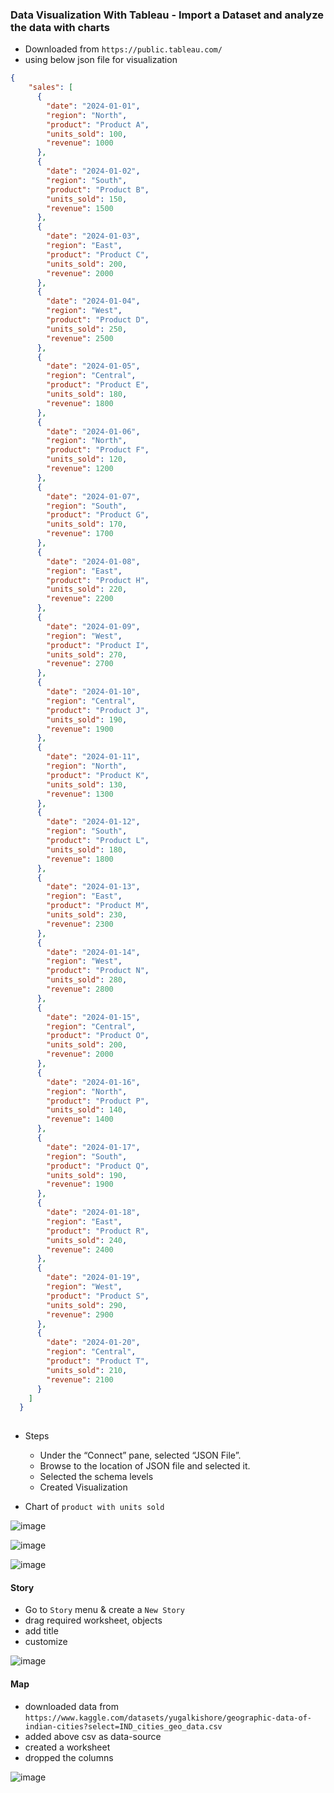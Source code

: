 ### Data Visualization With Tableau - Import a Dataset and analyze the data with charts



- Downloaded from `https://public.tableau.com/`
- using below json file for visualization

```json
{
    "sales": [
      {
        "date": "2024-01-01",
        "region": "North",
        "product": "Product A",
        "units_sold": 100,
        "revenue": 1000
      },
      {
        "date": "2024-01-02",
        "region": "South",
        "product": "Product B",
        "units_sold": 150,
        "revenue": 1500
      },
      {
        "date": "2024-01-03",
        "region": "East",
        "product": "Product C",
        "units_sold": 200,
        "revenue": 2000
      },
      {
        "date": "2024-01-04",
        "region": "West",
        "product": "Product D",
        "units_sold": 250,
        "revenue": 2500
      },
      {
        "date": "2024-01-05",
        "region": "Central",
        "product": "Product E",
        "units_sold": 180,
        "revenue": 1800
      },
      {
        "date": "2024-01-06",
        "region": "North",
        "product": "Product F",
        "units_sold": 120,
        "revenue": 1200
      },
      {
        "date": "2024-01-07",
        "region": "South",
        "product": "Product G",
        "units_sold": 170,
        "revenue": 1700
      },
      {
        "date": "2024-01-08",
        "region": "East",
        "product": "Product H",
        "units_sold": 220,
        "revenue": 2200
      },
      {
        "date": "2024-01-09",
        "region": "West",
        "product": "Product I",
        "units_sold": 270,
        "revenue": 2700
      },
      {
        "date": "2024-01-10",
        "region": "Central",
        "product": "Product J",
        "units_sold": 190,
        "revenue": 1900
      },
      {
        "date": "2024-01-11",
        "region": "North",
        "product": "Product K",
        "units_sold": 130,
        "revenue": 1300
      },
      {
        "date": "2024-01-12",
        "region": "South",
        "product": "Product L",
        "units_sold": 180,
        "revenue": 1800
      },
      {
        "date": "2024-01-13",
        "region": "East",
        "product": "Product M",
        "units_sold": 230,
        "revenue": 2300
      },
      {
        "date": "2024-01-14",
        "region": "West",
        "product": "Product N",
        "units_sold": 280,
        "revenue": 2800
      },
      {
        "date": "2024-01-15",
        "region": "Central",
        "product": "Product O",
        "units_sold": 200,
        "revenue": 2000
      },
      {
        "date": "2024-01-16",
        "region": "North",
        "product": "Product P",
        "units_sold": 140,
        "revenue": 1400
      },
      {
        "date": "2024-01-17",
        "region": "South",
        "product": "Product Q",
        "units_sold": 190,
        "revenue": 1900
      },
      {
        "date": "2024-01-18",
        "region": "East",
        "product": "Product R",
        "units_sold": 240,
        "revenue": 2400
      },
      {
        "date": "2024-01-19",
        "region": "West",
        "product": "Product S",
        "units_sold": 290,
        "revenue": 2900
      },
      {
        "date": "2024-01-20",
        "region": "Central",
        "product": "Product T",
        "units_sold": 210,
        "revenue": 2100
      }
    ]
  }
  
```

- Steps
  - Under the “Connect” pane, selected “JSON File”.
  - Browse to the location of JSON file and selected it.
  - Selected the schema levels
  - Created Visualization
    
- Chart of `product with units sold`

![image](https://github.com/user-attachments/assets/0a42a72f-c414-4c83-bd4d-e61dcacabc51)

![image](https://github.com/user-attachments/assets/8522d6f1-6013-4fc9-b234-415fa8a3397b)

![image](https://github.com/user-attachments/assets/66c7d388-0474-431c-8aad-bc42184c7703)

#### Story

- Go to `Story` menu & create a `New Story`
- drag required worksheet, objects
- add title
- customize

![image](https://github.com/user-attachments/assets/626f8f52-9838-4d6f-9231-073951f50b24)



#### Map

- downloaded data from `https://www.kaggle.com/datasets/yugalkishore/geographic-data-of-indian-cities?select=IND_cities_geo_data.csv`
- added above csv as data-source
- created a worksheet
- dropped the columns

![image](https://github.com/user-attachments/assets/11a75a75-fd0d-41f5-ab8e-c302b78fe68c)

